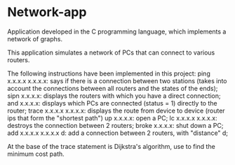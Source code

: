 # Network-app
Application developed in the C programming language, which implements a network of graphs.

This application simulates a network of PCs that can connect to various routers.

The following instructions have been implemented in this project:
ping x.x.x.x x.x.x.x: says if there is a connection between two stations (takes into account the connections between all routers and the states of the ends);
sipn x.x.x.x: displays the routers with which you have a direct connection;
and x.x.x.x: displays which PCs are connected (status = 1) directly to the router;
trace x.x.x.x x.x.x.x: displays the route from device to device (router ips that form the "shortest path")
up x.x.x.x: open a PC;
lc x.x.x.x x.x.x.x: destroys the connection between 2 routers;
broke x.x.x.x: shut down a PC;
add x.x.x.x x.x.x.x d: add a connection between 2 routers, with "distance" d;

At the base of the trace statement is Dijkstra's algorithm, use to find the minimum cost path.

